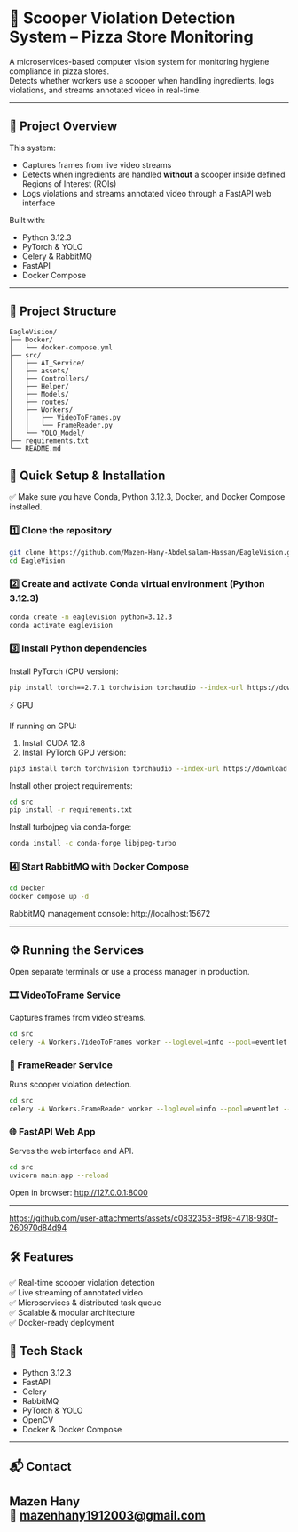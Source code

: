 # 🍕 Scooper Violation Detection System – Pizza Store Monitoring

A microservices-based computer vision system for monitoring hygiene compliance in pizza stores.  
Detects whether workers use a scooper when handling ingredients, logs violations, and streams annotated video in real-time.

---

## 📌 Project Overview

This system:
- Captures frames from live video streams
- Detects when ingredients are handled **without** a scooper inside defined Regions of Interest (ROIs)
- Logs violations and streams annotated video through a FastAPI web interface

Built with:
- Python 3.12.3
- PyTorch & YOLO
- Celery & RabbitMQ
- FastAPI
- Docker Compose

---

## 📂 Project Structure

```plaintext
EagleVision/
├── Docker/
│   └── docker-compose.yml
├── src/
│   ├── AI_Service/
│   ├── assets/
│   ├── Controllers/
│   ├── Helper/
│   ├── Models/
│   ├── routes/
│   ├── Workers/
│   │   ├── VideoToFrames.py
│   │   └── FrameReader.py
│   └── YOLO_Model/
├── requirements.txt
└── README.md
```

## 🚀 Quick Setup & Installation

✅ Make sure you have Conda, Python 3.12.3, Docker, and Docker Compose installed.

### 1️⃣ Clone the repository

```bash
git clone https://github.com/Mazen-Hany-Abdelsalam-Hassan/EagleVision.git
cd EagleVision
```

### 2️⃣ Create and activate Conda virtual environment (Python 3.12.3)

```bash
conda create -n eaglevision python=3.12.3
conda activate eaglevision
```

### 3️⃣ Install Python dependencies

Install PyTorch (CPU version):

```bash
pip install torch==2.7.1 torchvision torchaudio --index-url https://download.pytorch.org/whl/cpu
```
 ⚡ GPU 

If running on GPU:

1. Install CUDA 12.8
2. Install PyTorch GPU version:

```bash
pip3 install torch torchvision torchaudio --index-url https://download.pytorch.org/whl/cu128
```

Install other project requirements:

```bash
cd src
pip install -r requirements.txt
```

Install turbojpeg via conda-forge:
```bash
conda install -c conda-forge libjpeg-turbo
```


### 4️⃣ Start RabbitMQ with Docker Compose

```bash
cd Docker
docker compose up -d
```

RabbitMQ management console: http://localhost:15672

---

## ⚙️ Running the Services

Open separate terminals or use a process manager in production.

### 🎞 VideoToFrame Service
Captures frames from video streams.

```bash
cd src
celery -A Workers.VideoToFrames worker --loglevel=info --pool=eventlet --concurrency=2
```

### 🧠 FrameReader Service
Runs scooper violation detection.

```bash
cd src
celery -A Workers.FrameReader worker --loglevel=info --pool=eventlet --concurrency=2
```

### 🌐 FastAPI Web App
Serves the web interface and API.

```bash
cd src
uvicorn main:app --reload
```

Open in browser: http://127.0.0.1:8000

---

https://github.com/user-attachments/assets/c0832353-8f98-4718-980f-260970d84d94

## 🛠 Features

✅ Real-time scooper violation detection  
✅ Live streaming of annotated video  
✅ Microservices & distributed task queue  
✅ Scalable & modular architecture  
✅ Docker-ready deployment  


## 🧩 Tech Stack

- Python 3.12.3
- FastAPI
- Celery
- RabbitMQ
- PyTorch & YOLO
- OpenCV
- Docker & Docker Compose

---


## 📬 Contact

**Mazen Hany**  
📧 mazenhany1912003@gmail.com
---

